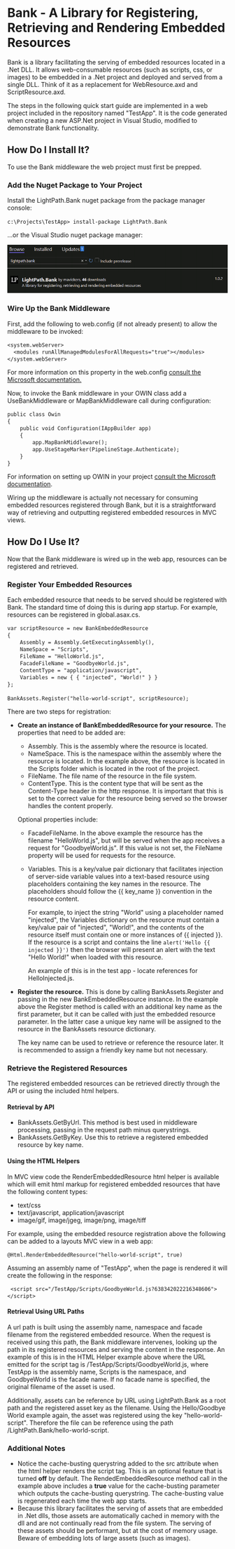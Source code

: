 ﻿# Bank - A Library for Registering, Retrieving and Rendering Embedded Resources

Bank is a library facilitating the serving of embedded resources located in a .Net DLL. It allows web-consumable resources (such as scripts, css, or images) to be embedded in a .Net project and deployed and served from a single DLL. Think of it as a replacement for WebResource.axd and ScriptResource.axd.

The steps in the following quick start guide are implemented in a web project included in the repository named "TestApp". It is the code generated when creating a new ASP.Net project in Visual Studio, modified to demonstrate Bank functionality.

## How Do I Install It?
To use the Bank middleware the web project must first be prepped. 

### Add the Nuget Package to Your Project
Install the LightPath.Bank nuget package from the package manager console:

`c:\Projects\TestApp> install-package LightPath.Bank`

...or the Visual Studio nuget package manager:

![Nuget Package Manager](../.github/readme-images/nuget-package-manager.png)

### Wire Up the Bank Middleware 

First, add the following to web.config (if not already present) to allow the middleware to be invoked:

    <system.webServer>
      <modules runAllManagedModulesForAllRequests="true"></modules>
    </system.webServer>

For more information on this property in the web.config [consult the Microsoft documentation.](https://learn.microsoft.com/en-us/iis/configuration/system.webserver/modules/)

Now, to invoke the Bank middleware in your OWIN class add a UseBankMiddleware or MapBankMiddleware call during configuration:

    public class Owin
    {
        public void Configuration(IAppBuilder app)
        {
            app.MapBankMiddleware();
            app.UseStageMarker(PipelineStage.Authenticate);
        }
    }

For information on setting up OWIN in your project [consult the Microsoft documentation](https://learn.microsoft.com/en-us/aspnet/aspnet/overview/owin-and-katana/getting-started-with-owin-and-katana).

Wiring up the middleware is actually not necessary for consuming embedded resources registered through Bank, but it is a straightforward way of retrieving and outputting registered embedded resources in MVC views.

## How Do I Use It?

Now that the Bank middleware is wired up in the web app, resources can be registered and retrieved.

### Register Your Embedded Resources

Each embedded resource that needs to be served should be registered with Bank. The standard time of doing this is during app startup. For example, resources can be registered in global.asax.cs.

    var scriptResource = new BankEmbeddedResource
    {
        Assembly = Assembly.GetExecutingAssembly(),
        NameSpace = "Scripts",
        FileName = "HelloWorld.js",
        FacadeFileName = "GoodbyeWorld.js",
        ContentType = "application/javascript",
        Variables = new { { "injected", "World!" } }
    };

    BankAssets.Register("hello-world-script", scriptResource);

There are two steps for registration:
* **Create an instance of BankEmbeddedResource for your resource.** The properties that need to be added are:
    * Assembly. This is the assembly where the resource is located.
    * NameSpace. This is the namespace within the assembly where the resource is located. In the example above, the resource is located in the Scripts folder which is located in the root of the project.
    * FileName. The file name of the resource in the file system. 
    * ContentType. This is the content type that will be sent as the Content-Type header in the http response. It is important that this is set to the correct value for the resource being served so the browser handles the content properly.

    Optional properties include:
    
    * FacadeFileName. In the above example the resource has the filename "HelloWorld.js", but will be served when the app receives a request for "GoodbyeWorld.js". If this value is not set, the FileName property will be used for requests for the resource.
    * Variables. This is a key/value pair dictionary that facilitates injection of server-side variable values into a text-based resource using placeholders containing the key names in the resource. The placeholders should follow the {{ key_name }} convention in the resource content.

      For example, to inject the string "World" using a placeholder named "injected", the Variables dictionary on the resource must contain a key/value pair of "injected", "World!", and the contents of the resource itself must contain one or more instances of {{ injected }}. If the resource is a script and contains the line `alert('Hello {{ injected }}')` then the browser will present an alert with the text "Hello World!" when loaded with this resource.

      An example of this is in the test app - locate references for HelloInjected.js.

* **Register the resource.** This is done by calling BankAssets.Register and passing in the new BankEmbeddedResource instance. In the example above the Register method is called with an additional key name as the first parameter, but it can be called with just the embedded resource parameter. In the latter case a unique key name will be assigned to the resource in the BankAssets resource dictionary.

  The key name can be used to retrieve or reference the resource later. It is recommended to assign a friendly key name but not necessary.

### Retrieve the Registered Resources

The registered embedded resources can be retrieved directly through the API or using the included html helpers.

#### Retrieval by API

* BankAssets.GetByUrl. This method is best used in middleware processing, passing in the request path minus querystrings.
* BankAssets.GetByKey. Use this to retrieve a registered embedded resource by key name.

#### Using the HTML Helpers

In MVC view code the RenderEmbeddedResource html helper is available which will emit html markup for registered embedded resources that have the following content types:
* text/css
* text/javascript, application/javascript
* image/gif, image/jgeg, image/png, image/tiff

For example, using the embedded resource registration above the following can be added to a layouts MVC view in a web app:

    @Html.RenderEmbeddedResource("hello-world-script", true)

Assuming an assembly name of "TestApp", when the page is rendered it will create the following in the response:

     <script src="/TestApp/Scripts/GoodbyeWorld.js?638342022216348606"></script>

#### Retrieval Using URL Paths

A url path is built using the assembly name, namespace and facade filename from the registered embedded resource. When the request is received using this path, the Bank middleware intervenes, looking up the path in its registered resources and serving the content in the response. An example of this is in the HTML Helper example above where the URL emitted for the script tag is /TestApp/Scripts/GoodbyeWorld.js, where TestApp is the assembly name, Scripts is the namespace, and GoodbyeWorld is the facade name. If no facade name is specified, the original filename of the asset is used.

Additionally, assets can be reference by URL using LightPath.Bank as a root path and the registered asset key as the filename. Using the Hello/Goodbye World example again, the asset was registered using the key "hello-world-script". Therefore the file can be reference using the path /LightPath.Bank/hello-world-script.

### Additional Notes

* Notice the cache-busting querystring added to the src attribute when the html helper renders the script tag. This is an optional feature that is turned **off** by default. The RendedEmbeddedResource method call in the example above includes a **true** value for the cache-busting parameter which outputs the cache-busting querystring. The cache-busting value is regenerated each time the web app starts.
* Because this library facilitates the serving of assets that are embedded in .Net dlls, those assets are automatically cached in memory with the dll and are not continually read from the file system. The serving of these assets should be performant, but at the cost of memory usage. Beware of embedding lots of large assets (such as images).
